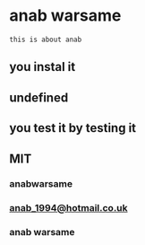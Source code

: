 # anab warsame 
  ``` this is about anab ``` 
  ## you instal it 
  ## undefined
  ## you test it by testing it
  ## MIT
  ### anabwarsame
  ### anab_1994@hotmail.co.uk
  ### anab warsame
  